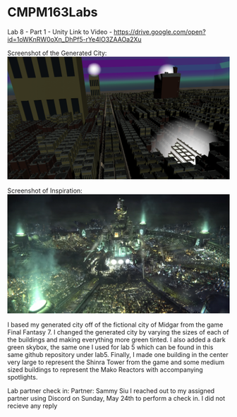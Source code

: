 # CMPM163Labs

Lab 8 - Part 1 - Unity
Link to Video - 
https://drive.google.com/open?id=1oWKnRW0oXn_DhPf5-rYe4lO3ZAAOa2Xu

Screenshot of the Generated City:
![github-small](https://github.com/achow5/CMPM163Labs/blob/master/images/lab8screenshot.png)


Screenshot of Inspiration:
![github-small](https://github.com/achow5/CMPM163Labs/blob/master/images/lab8screenshotMidgar.png)


I based my generated city off of the fictional city of Midgar from the game Final Fantasy 7. I changed the generated city by varying the sizes of each of the buildings and making everything more green tinted. I also added a dark green skybox, the same one I used for lab 5 which can be found in this same github repository under lab5. Finally, I made one building in the center very large to represent the Shinra Tower from the game and some medium sized buildings to represent the Mako Reactors with accompanying spotlights.

Lab partner check in: 
Partner: Sammy Siu
I reached out to my assigned partner using Discord on Sunday, May 24th to perform a check in. I did not recieve any reply
